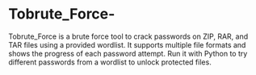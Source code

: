 # Tobrute_Force-
Tobrute_Force is a brute force tool to crack passwords on ZIP, RAR, and TAR files using a provided wordlist. It supports multiple file formats and shows the progress of each password attempt. Run it with Python to try different passwords from a wordlist to unlock protected files.
